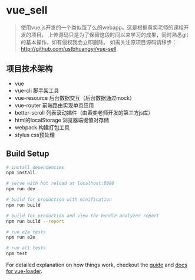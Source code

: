 # vue_sell

> 使用vue.js开发的一个类似饿了么的webapp。这是根据黄奕老师的课程开发的项目，
上传源码只是为了保留这段时间以来学习的成果，同时熟悉git的基本操作，如有侵权我会立即删除。
如需关注原项目源码请移步：http://github.com/ustbhuangyi/vue-sell

## 项目技术架构

* vue
* vue-cli		脚手架工具
* vue-resource		后台数据交互（后台数据通过mock）
* vue-router		前端路由实现单页应用
* better-scroll		列表滚动插件（由黄奕老师开发的第三方js库）
* html的localStorage		浏览器端键值对存储
* webpack		构建打包工具
* stylus		css预处理



## Build Setup

``` bash
# install dependencies
npm install

# serve with hot reload at localhost:8080
npm run dev

# build for production with minification
npm run build

# build for production and view the bundle analyzer report
npm run build --report

# run e2e tests
npm run e2e

# run all tests
npm test
```

For detailed explanation on how things work, checkout the [guide](http://vuejs-templates.github.io/webpack/) and [docs for vue-loader](http://vuejs.github.io/vue-loader).

